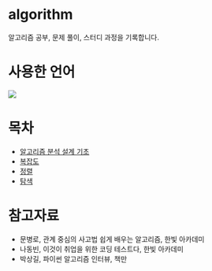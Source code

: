 # algorithm 
알고리즘 공부, 문제 풀이, 스터디 과정을 기록합니다.

# 사용한 언어
<img src="https://img.shields.io/badge/Python-3766AB?style=flat-square&logo=Python&logoColor=white"/>


# 목차
* <a href="https://github.com/hijyun/algorithm/blob/master/course/Intro-to-Algorithm.md">알고리즘 분석 설계 기초</a>
* <a href="https://github.com/hijyun/algorithm/blob/master/course/Complexity.md">복잡도</a>
* <a href="https://github.com/hijyun/algorithm/blob/master/course/Sorting.md">정렬</a>
* <a href="https://github.com/hijyun/algorithm/blob/master/course/Search.md">탐색</a>


# 참고자료
* 문병로, 관계 중심의 사고법 쉽게 배우는 알고리즘, 한빛 아카데미
* 나동빈, 이것이 취업을 위한 코딩 테스트다, 한빛 아카데미
* 박상길, 파이썬 알고리즘 인터뷰, 책만